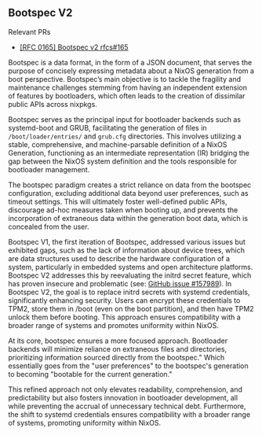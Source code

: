## Bootspec V2

Relevant PRs

- [[RFC 0165] Bootspec v2 rfcs#165](https://github.com/NixOS/rfcs/pull/165)

Bootspec is a data format, in the form of a JSON document, that serves the purpose of concisely expressing metadata about a NixOS generation from a boot perspective. Bootspec’s main objective is to tackle the fragility and maintenance challenges stemming from having an independent extension of features by bootloaders, which often leads to the creation of dissimilar public APIs across nixpkgs.

Bootspec serves as the principal input for bootloader backends such as systemd-boot and GRUB, facilitating the generation of files in `/boot/loader/entries/` and `grub.cfg` directories. This involves utilizing a stable, comprehensive, and machine-parsable definition of a NixOS Generation, functioning as an intermediate representation (IR) bridging the gap between the NixOS system definition and the tools responsible for bootloader management.

The bootspec paradigm creates a strict reliance on data from the bootspec configuration, excluding additional data beyond user preferences, such as timeout settings. This will ultimately foster well-defined public APIs, discourage ad-hoc measures taken when booting up, and prevents the incorporation of extraneous data within the generation boot data, which is concealed from the user.

Bootspec V1, the first iteration of Bootspec, addressed various issues but exhibited gaps, such as the lack of information about device trees, which are data structures used to describe the hardware configuration of a system, particularly in embedded systems and open architecture platforms. Bootspec V2 addresses this by reevaluating the initrd secret feature, which has proven insecure and problematic (see: [GitHub issue #157989](https://github.com/NixOS/nixpkgs/issues/157989)). In Bootspec V2, the goal is to replace initrd secrets with systemd credentials, significantly enhancing security. Users can encrypt these credentials to TPM2, store them in /boot (even on the boot partition), and then have TPM2 unlock them before booting. This approach ensures compatibility with a broader range of systems and promotes uniformity within NixOS.

At its core, bootspec ensures a more focused approach. Bootloader backends will minimize reliance on extraneous files and directories, prioritizing information sourced directly from the bootspec." Which essentially goes from the "user preferences" to the bootspec's generation to becoming "bootable for the current generation."

This refined approach not only elevates readability, comprehension, and predictability but also fosters innovation in bootloader development, all while preventing the accrual of unnecessary technical debt. Furthermore, the shift to systemd credentials ensures compatibility with a broader range of systems, promoting uniformity within NixOS.
